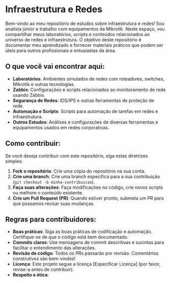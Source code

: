 # Infraestrutura e Redes

Bem-vindo ao meu repositório de estudos sobre infraestrutura e redes! Sou analista júnior e trabalho com equipamentos da Mikrotik. Neste espaço, vou compartilhar meus laboratórios, scripts e conteúdos relacionados ao universo de redes e infraestrutura. O objetivo deste repositório é documentar meu aprendizado e fornecer materiais práticos que podem ser úteis para outros profissionais e entusiastas da área.

## O que você vai encontrar aqui:

- **Laboratórios**: Ambientes simulados de redes com roteadores, switches, Mikrotik e outras tecnologias.
- **Zabbix**: Configurações e scripts relacionados ao monitoramento de rede usando Zabbix.
- **Segurança de Redes**: IDS/IPS e outras ferramentas de proteção de rede.
- **Automação e Scripts**: Scripts para automação de tarefas em redes e infraestrutura.
- **Outros Estudos**: Análises e configurações de diversas ferramentas e equipamentos usados em redes corporativas.

## Como contribuir:

Se você deseja contribuir com este repositório, siga estas diretrizes simples:

1. **Fork o repositório**: Crie uma cópia do repositório na sua conta.
2. **Crie uma branch**: Crie uma branch específica para a sua contribuição (`git checkout -b minha-contribuicao`).
3. **Faça suas alterações**: Faça modificações no código, crie novos scripts ou melhore o conteúdo existente.
4. **Crie um Pull Request (PR)**: Quando estiver pronto, submeta um PR para que possamos revisar suas mudanças.

## Regras para contribuidores:

- **Boas práticas**: Siga as boas práticas de codificação e automação. Certifique-se de que o código está bem documentado.
- **Commits claros**: Use mensagens de commit descritivas e sucintas para facilitar o entendimento das alterações.
- **Revisão de código**: Todos os PRs passarão por revisão. Comentários construtivos são bem-vindos!
- **Licença**: Este projeto segue a licença [Especificar Licença] (por favor, revise-a antes de contribuir).
- **Respeito e ética**:

